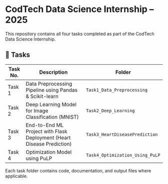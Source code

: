 # CodTech Data Science Internship – 2025

This repository contains all four tasks completed as part of the CodTech Data Science Internship.

## 📂 Tasks

| Task No. | Description                                | Folder                             |
|----------|--------------------------------------------|------------------------------------|
| Task 1   | Data Preprocessing Pipeline using Pandas & Scikit-learn | `Task1_Data_Preprocessing`         |
| Task 2   | Deep Learning Model for Image Classification (MNIST)  | `Task2_Deep_Learning`              |
| Task 3   | End-to-End ML Project with Flask Deployment (Heart Disease Prediction) | `Task3_HeartDiseasePrediction`     |
| Task 4   | Optimization Model using PuLP               | `Task4_Optimization_Using_PuLP`    |

Each task folder contains code, documentation, and output files where applicable.
